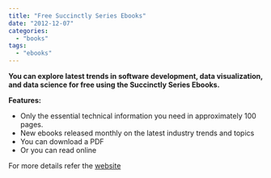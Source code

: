 ```yaml
---
title: "Free Succinctly Series Ebooks"
date: "2012-12-07"
categories: 
  - "books"
tags: 
  - "ebooks"
---
```


**You can explore latest trends in software development, data visualization, and data science for free using the Succinctly Series Ebooks.**

**Features:**

- Only the essential technical information you need in approximately 100 pages.
- New ebooks released monthly on the latest industry trends and topics
- You can download a PDF
- Or you can read online

For more details refer the [website](https://www.syncfusion.com/succinctly-free-ebooks)

